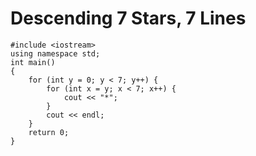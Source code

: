 # Descending 7 Stars, 7 Lines
```
#include <iostream>
using namespace std;
int main()
{
    for (int y = 0; y < 7; y++) {
        for (int x = y; x < 7; x++) {
            cout << "*";
        }
        cout << endl;
    }
    return 0;
}
```

